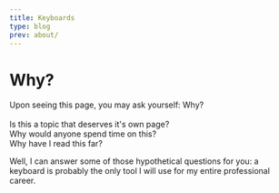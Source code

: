 ```yaml
---
title: Keyboards
type: blog
prev: about/
---
```


# Why?

Upon seeing this page, you may ask yourself: Why? <br/><br/>
Is this a topic that deserves it's own page? <br/>
Why would anyone spend time on this?<br/>
Why have I read this far? <br/>

Well, I can answer some of those hypothetical questions for you: a keyboard is probably the only tool I will use for my entire professional career.


